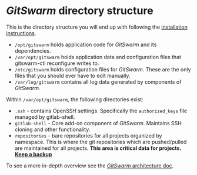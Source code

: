 # $GitSwarm$ directory structure

This is the directory structure you will end up with following the
[installation instructions](README.md).

- `/opt/gitswarm` holds application code for $GitSwarm$ and its dependencies.
- `/var/opt/gitswarm` holds application data and configuration files that
  gitswarm-ctl reconfigure writes to.
- `/etc/gitswarm` holds configuration files for $GitSwarm$. These are the only
  files that you should ever have to edit manually.
- `/var/log/gitswarm` contains all log data generated by components of
  $GitSwarm$.

Within `/var/opt/gitswarm`, the following directories exist:

* `.ssh` - contains OpenSSH settings. Specifically the `authorized_keys`
  file managed by gitlab-shell.
* `gitlab-shell` - Core add-on component of $GitSwarm$. Maintains SSH cloning
  and other functionality.
* `repositories` - bare repositories for all projects organized by
  namespace.  This is where the git repositories which are pushed/pulled
  are maintained for all projects.  **This area is critical data for
  projects. [Keep a backup](../raketasks/backup_restore.md)**

To see a more in-depth overview see the [$GitSwarm$ architecture doc](../development/architecture.md).
